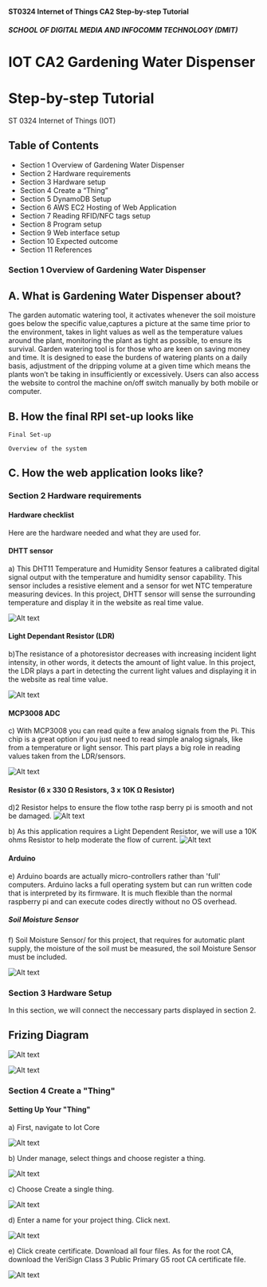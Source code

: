**ST0324 Internet of Things CA2 Step-by-step Tutorial**

##### SCHOOL OF DIGITAL MEDIA AND INFOCOMM TECHNOLOGY (DMIT)

# IOT CA2 Gardening Water Dispenser

# Step-by-step Tutorial

ST 0324 Internet of Things (IOT)


## Table of Contents


- Section 1 Overview of Gardening Water Dispenser
- Section 2 Hardware requirements
- Section 3 Hardware setup
- Section 4 Create a “Thing”
- Section 5 DynamoDB Setup
- Section 6 AWS EC2 Hosting of Web Application
- Section 7 Reading RFID/NFC tags setup
- Section 8 Program setup
- Section 9 Web interface setup
- Section 10 Expected outcome
- Section 11 References

### Section 1 Overview of Gardening Water Dispenser

## A. What is Gardening Water Dispenser about?
The garden automatic watering tool, it activates whenever the soil moisture goes below the specific value,captures a picture at the same time prior to the environment, takes in light values as well as the temperature values around the plant, monitoring the plant as tight as possible, to ensure its survival.  Garden watering tool is for those who are keen on saving money and time. It is designed to ease the burdens of watering plants on a daily basis,  adjustment of the dripping volume at a given time which means the plants won’t be taking in insufficiently or excessively. Users can also access the website to control the machine on/off switch manually by both mobile or computer.

## B. How the final RPI set-up looks like
```
Final Set-up
```






```
Overview of the system
```

## C. How the web application looks like?


### Section 2 Hardware requirements 

#### Hardware checklist

Here are the hardware needed and what they are used for.



#### DHTT sensor
a) This DHT11 Temperature and Humidity Sensor features a calibrated digital signal output with the temperature and humidity sensor capability. This sensor includes a resistive element and a sensor for wet NTC temperature measuring devices. In this project, DHTT sensor will sense the surrounding temperature and display it in the website as real time value.

![Alt text](https://github.com/999sky999/CA2_IOT/blob/master/GitHub%20Images/DHT11.jpg "DHT11")

#### Light Dependant Resistor (LDR)
b)The resistance of a photoresistor decreases with increasing incident light intensity, in other words, it detects the amount of light value. In this project, the LDR plays a part in detecting the current light values and displaying it in the website as real time value.

![Alt text](https://github.com/999sky999/CA2_IOT/blob/master/GitHub%20Images/LDR.png "DHT11")

#### MCP3008 ADC
c) With MCP3008 you can read quite a few analog signals from the Pi.  This chip is a great option if you just need to read simple analog signals, like from a temperature or light sensor. This part plays a big role in reading values taken from the LDR/sensors.

![Alt text](https://github.com/999sky999/CA2_IOT/blob/master/GitHub%20Images/MCP3008.jpg "Optional Title")

#### Resistor (6 x 330 Ω Resistors, 3 x 10K Ω Resistor)
d)2 Resistor helps to ensure the flow tothe rasp berry pi is smooth and not be damaged.
![Alt text](https://github.com/999sky999/CA2_IOT/blob/master/GitHub%20Images/resistor.png "Optional Title")

b) As this application requires a Light Dependent Resistor, we will use a 10K ohms Resistor to help moderate the flow of current.
![Alt text](https://github.com/999sky999/CA2_IOT/blob/master/GitHub%20Images/resistor2.jpg "Optional Title")


#### Arduino
e) Arduino boards are actually micro-controllers rather than 'full' computers. Arduino lacks a full operating system but can run written code that is interpreted by its firmware. It is much flexible than the normal raspberry pi and can execute codes directly without no OS overhead.

##### Soil Moisture Sensor
f) Soil Moisture Sensor/ for this project, that requires for automatic plant supply, the moisture of the soil must be measured, the soil Moisture Sensor must be included. 

![Alt text](https://github.com/999sky999/CA2_IOT/blob/master/GitHub%20Images/moisture.jpg "Optional Title")



### Section 3 Hardware Setup

In this section, we will connect the neccessary parts displayed in section 2.

## Frizing Diagram
![Alt text](https://github.com/999sky999/CA2_IOT/blob/master/GitHub%20Images/diagram1.JPG "Optional Title")

![Alt text](https://github.com/999sky999/CA2_IOT/blob/master/GitHub%20Images/diagram2.JPG "Optional Title")



### Section 4 Create a "Thing"

#### Setting Up Your "Thing"
a) First, navigate to Iot Core

![Alt text](https://github.com/999sky999/CA2_IOT/blob/master/GitHub%20Images/resistor.png "Optional Title")


b) Under manage, select things and choose register a thing.

![Alt text](https://github.com/999sky999/CA2_IOT/blob/master/GitHub%20Images/resistor.png "Optional Title")

c) Choose Create a single thing.

![Alt text](https://github.com/999sky999/CA2_IOT/blob/master/GitHub%20Images/resistor.png "Optional Title")

d) Enter a name for your project thing. Click next.

![Alt text](https://github.com/999sky999/CA2_IOT/blob/master/GitHub%20Images/resistor.png "Optional Title")

e) Click create certificate. Download all four files. As for the root CA, download the VeriSign Class 3 Public Primary G5 root CA certificate file.

![Alt text](https://github.com/999sky999/CA2_IOT/blob/master/GitHub%20Images/resistor.png "Optional Title")
